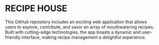 # RECIPE HOUSE  


This GitHub repository includes an exciting web application that allows users to explore, contribute, and savor an array of mouthwatering recipes. Built with cutting-edge technologies, the app boasts a dynamic and user-friendly interface, making recipe management a delightful experience.


